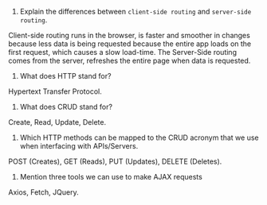 1.  Explain the differences between `client-side routing` and `server-side routing`.

Client-side routing runs in the browser, is faster and smoother in changes because less data is being requested because the entire app loads on the first request, which causes a slow load-time. 
The Server-Side routing comes from the server, refreshes the entire page when data is requested.

1.  What does HTTP stand for?

Hypertext Transfer Protocol.

1.  What does CRUD stand for?

Create, Read, Update, Delete.

1.  Which HTTP methods can be mapped to the CRUD acronym that we use when interfacing with APIs/Servers.

 POST (Creates), GET (Reads), PUT (Updates), DELETE (Deletes).

1.  Mention three tools we can use to make AJAX requests

Axios, Fetch, JQuery.